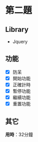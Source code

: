 # 第二題

## Library
- Jquery

## 功能
- [x] 防呆
- [x] 開始功能
- [x] 正確計時
- [x] 暫停功能
- [x] 繼續功能
- [x] 重置功能

## 其它

**用時**：32分鐘